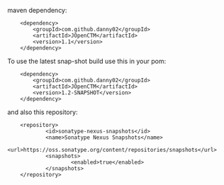 maven dependency:

        <dependency>
            <groupId>com.github.danny02</groupId>
            <artifactId>JOpenCTM</artifactId>
            <version>1.1</version>
        </dependency>
        
To use the latest snap-shot build use this in your pom:

        <dependency>
            <groupId>com.github.danny02</groupId>
            <artifactId>JOpenCTM</artifactId>
            <version>1.2-SNAPSHOT</version>
        </dependency>
        
and also this repository:
        
        <repository>
                <id>sonatype-nexus-snapshots</id>
                <name>Sonatype Nexus Snapshots</name>
                <url>https://oss.sonatype.org/content/repositories/snapshots</url>
                <snapshots>
                        <enabled>true</enabled>
                </snapshots>
        </repository>

